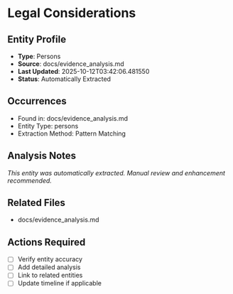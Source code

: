 # Legal Considerations

## Entity Profile
- **Type**: Persons
- **Source**: docs/evidence_analysis.md
- **Last Updated**: 2025-10-12T03:42:06.481550
- **Status**: Automatically Extracted

## Occurrences
- Found in: docs/evidence_analysis.md
- Entity Type: persons
- Extraction Method: Pattern Matching

## Analysis Notes
*This entity was automatically extracted. Manual review and enhancement recommended.*

## Related Files
- docs/evidence_analysis.md

## Actions Required
- [ ] Verify entity accuracy
- [ ] Add detailed analysis
- [ ] Link to related entities
- [ ] Update timeline if applicable
